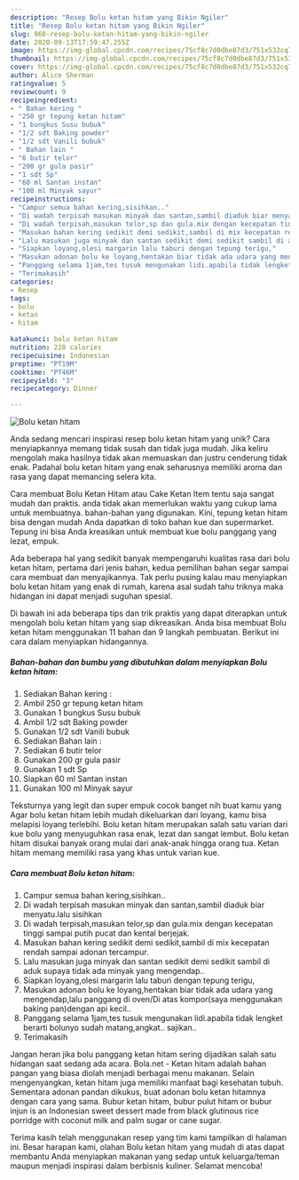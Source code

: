 ```yaml
---
description: "Resep Bolu ketan hitam yang Bikin Ngiler"
title: "Resep Bolu ketan hitam yang Bikin Ngiler"
slug: 960-resep-bolu-ketan-hitam-yang-bikin-ngiler
date: 2020-09-13T17:59:47.255Z
image: https://img-global.cpcdn.com/recipes/75cf8c7d0dbe87d3/751x532cq70/bolu-ketan-hitam-foto-resep-utama.jpg
thumbnail: https://img-global.cpcdn.com/recipes/75cf8c7d0dbe87d3/751x532cq70/bolu-ketan-hitam-foto-resep-utama.jpg
cover: https://img-global.cpcdn.com/recipes/75cf8c7d0dbe87d3/751x532cq70/bolu-ketan-hitam-foto-resep-utama.jpg
author: Alice Sherman
ratingvalue: 5
reviewcount: 9
recipeingredient:
- " Bahan kering "
- "250 gr tepung ketan hitam"
- "1 bungkus Susu bubuk"
- "1/2 sdt Baking powder"
- "1/2 sdt Vanili bubuk"
- " Bahan lain "
- "6 butir telor"
- "200 gr gula pasir"
- "1 sdt Sp"
- "60 ml Santan instan"
- "100 ml Minyak sayur"
recipeinstructions:
- "Campur semua bahan kering,sisihkan.."
- "Di wadah terpisah masukan minyak dan santan,sambil diaduk biar menyatu.lalu sisihkan"
- "Di wadah terpisah,masukan telor,sp dan gula.mix dengan kecepatan tinggi sampai putih pucat dan kental berjejak."
- "Masukan bahan kering sedikit demi sedikit,sambil di mix kecepatan rendah sampai adonan tercampur."
- "Lalu masukan juga minyak dan santan sedikit demi sedikit sambil di aduk supaya tidak ada minyak yang mengendap.."
- "Siapkan loyang,olesi margarin lalu taburi dengan tepung terigu,"
- "Masukan adonan bolu ke loyang,hentakan biar tidak ada udara yang mengendap,lalu panggang di oven/Di atas kompor(saya menggunakan baking pan)dengan api kecil.."
- "Panggang selama 1jam,tes tusuk mengunakan lidi.apabila tidak lengket berarti bolunyo sudah matang,angkat.. sajikan.."
- "Terimakasih"
categories:
- Resep
tags:
- bolu
- ketan
- hitam

katakunci: bolu ketan hitam 
nutrition: 228 calories
recipecuisine: Indonesian
preptime: "PT19M"
cooktime: "PT46M"
recipeyield: "3"
recipecategory: Dinner

---
```



![Bolu ketan hitam](https://img-global.cpcdn.com/recipes/75cf8c7d0dbe87d3/751x532cq70/bolu-ketan-hitam-foto-resep-utama.jpg)

Anda sedang mencari inspirasi resep bolu ketan hitam yang unik? Cara menyiapkannya memang tidak susah dan tidak juga mudah. Jika keliru mengolah maka hasilnya tidak akan memuaskan dan justru cenderung tidak enak. Padahal bolu ketan hitam yang enak seharusnya memiliki aroma dan rasa yang dapat memancing selera kita.

Cara membuat Bolu Ketan Hitam atau Cake Ketan Item tentu saja sangat mudah dan praktis. anda tidak akan memerlukan waktu yang cukup lama untuk membuatnya. bahan-bahan yang digunakan. Kini, tepung ketan hitam bisa dengan mudah Anda dapatkan di toko bahan kue dan supermarket. Tepung ini bisa Anda kreasikan untuk membuat kue bolu panggang yang lezat, empuk.

Ada beberapa hal yang sedikit banyak mempengaruhi kualitas rasa dari bolu ketan hitam, pertama dari jenis bahan, kedua pemilihan bahan segar sampai cara membuat dan menyajikannya. Tak perlu pusing kalau mau menyiapkan bolu ketan hitam yang enak di rumah, karena asal sudah tahu triknya maka hidangan ini dapat menjadi suguhan spesial.


Di bawah ini ada beberapa tips dan trik praktis yang dapat diterapkan untuk mengolah bolu ketan hitam yang siap dikreasikan. Anda bisa membuat Bolu ketan hitam menggunakan 11 bahan dan 9 langkah pembuatan. Berikut ini cara dalam menyiapkan hidangannya.

<!--inarticleads1-->

##### Bahan-bahan dan bumbu yang dibutuhkan dalam menyiapkan Bolu ketan hitam:

1. Sediakan  Bahan kering :
1. Ambil 250 gr tepung ketan hitam
1. Gunakan 1 bungkus Susu bubuk
1. Ambil 1/2 sdt Baking powder
1. Gunakan 1/2 sdt Vanili bubuk
1. Sediakan  Bahan lain :
1. Sediakan 6 butir telor
1. Gunakan 200 gr gula pasir
1. Gunakan 1 sdt Sp
1. Siapkan 60 ml Santan instan
1. Gunakan 100 ml Minyak sayur


Teksturnya yang legit dan super empuk cocok banget nih buat kamu yang Agar bolu ketan hitam lebih mudah dikeluarkan dari loyang, kamu bisa melapisi loyang terlebihi. Bolu ketan hitam merupakan salah satu varian dari kue bolu yang menyuguhkan rasa enak, lezat dan sangat lembut. Bolu ketan hitam disukai banyak orang mulai dari anak-anak hingga orang tua. Ketan hitam memang memiliki rasa yang khas untuk varian kue. 

<!--inarticleads2-->

##### Cara membuat Bolu ketan hitam:

1. Campur semua bahan kering,sisihkan..
1. Di wadah terpisah masukan minyak dan santan,sambil diaduk biar menyatu.lalu sisihkan
1. Di wadah terpisah,masukan telor,sp dan gula.mix dengan kecepatan tinggi sampai putih pucat dan kental berjejak.
1. Masukan bahan kering sedikit demi sedikit,sambil di mix kecepatan rendah sampai adonan tercampur.
1. Lalu masukan juga minyak dan santan sedikit demi sedikit sambil di aduk supaya tidak ada minyak yang mengendap..
1. Siapkan loyang,olesi margarin lalu taburi dengan tepung terigu,
1. Masukan adonan bolu ke loyang,hentakan biar tidak ada udara yang mengendap,lalu panggang di oven/Di atas kompor(saya menggunakan baking pan)dengan api kecil..
1. Panggang selama 1jam,tes tusuk mengunakan lidi.apabila tidak lengket berarti bolunyo sudah matang,angkat.. sajikan..
1. Terimakasih


Jangan heran jika bolu panggang ketan hitam sering dijadikan salah satu hidangan saat sedang ada acara. Bola.net - Ketan hitam adalah bahan pangan yang biasa diolah menjadi berbagai menu makanan. Selain mengenyangkan, ketan hitam juga memiliki manfaat bagi kesehatan tubuh. Sementara adonan pandan dikukus, buat adonan bolu ketan hitamnya dengan cara yang sama. Bubur ketan hitam, bubur pulut hitam or bubur injun is an Indonesian sweet dessert made from black glutinous rice porridge with coconut milk and palm sugar or cane sugar. 

Terima kasih telah menggunakan resep yang tim kami tampilkan di halaman ini. Besar harapan kami, olahan Bolu ketan hitam yang mudah di atas dapat membantu Anda menyiapkan makanan yang sedap untuk keluarga/teman maupun menjadi inspirasi dalam berbisnis kuliner. Selamat mencoba!
